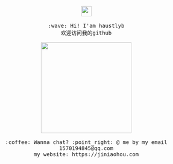 <p align="center">
  <img src="https://user-images.githubusercontent.com/5679180/79618120-0daffb80-80be-11ea-819e-d2b0fa904d07.gif" width="27px">
  <br><br>
  <samp>
    :wave: Hi! I'am haustlyb
    <br>欢迎访问我的github
    <br>
    <br>
    <img src="https://i.imgur.com/kdKhgx6.gif" width="240px" align="center">
    <br>
    <br>
    :coffee: Wanna chat? :point_right: @ me by my email 1570194845@qq.com
    <br>
    my website: https://jiniaohou.com
  </samp>
</p>

<!--
<details>
  <summary><b>:telescope: 2022 愿望</b></summary>
  极端防疫gunDan 😡
</details>

<details>
  <summary><b>:telescope: 2021 愿望</b></summary>
  身体健康，家人平安，世界和平 😬
</details>

<details>
  <summary><b>:telescope: 2020 愿望</b></summary>
  2020 疫情影响之下的世界，最大的希望就是人类能走出新冠阴霾，重拾自有开放的光明 💡
</details>
-->
